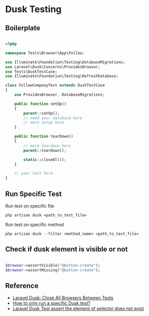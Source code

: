 # Dusk Testing

## Boilerplate

```php

<?php

namespace Tests\Browser\App\Follow;

use Illuminate\Foundation\Testing\DatabaseMigrations;
use Laravel\Dusk\Concerns\ProvidesBrowser;
use Tests\DuskTestCase;
use Illuminate\Foundation\Testing\RefreshDatabase;

class FollowCompanyTest extends DuskTestCase
{
    use ProvidesBrowser, DatabaseMigrations;

    public function setUp()
    {
        parent::setUp();
        // seed your database here
        // more setup here
    }

    public function tearDown()
    {
        // more teardown here
        parent::tearDown();

        static::closeAll();
    }

    // your test here
}


```

## Run Specific Test

Run test on specific file

`php artisan dusk <path_to_test_file>`

Run test on specific method

`php artisan dusk --filter <method_name> <path_to_test_file>`

## Check if dusk element is visible or not

```php

$browser->assertVisible("@button-create");
$browser->assertMissing("@button-create");

```

## Reference

* [Laravel Dusk: Close All Browsers Between Tests](https://blog.maqe.com/laravel-dusk-close-all-browsers-between-tests-8f9c60cc9806)
* [How to only run a specific Dusk test?
](https://laracasts.com/discuss/channels/laravel/how-to-only-run-a-specific-dusk-test)
* [Laravel Dusk Test assert the element of selector does not exist](https://stackoverflow.com/questions/53190749/laravel-dusk-test-assert-the-element-of-selector-does-not-exist)
